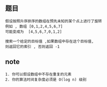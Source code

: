 ## 题目
    假设按照升序排序的数组在预先未知的某个点上进行了旋转
    例如 , 数组 [0,1,2,4,5,6,7] 
    可能变成为  [4,5,6,7,0,1,2]

    搜索一个给定的目标值 ,如果数组中存在这个目标值, 
    则返回它的索引 , 否则返回 -1

## note
    1. 你可以假设数组中不存在重复的元素
    2. 你的算法时间复杂度必须是 O(log n) 级别
    
    